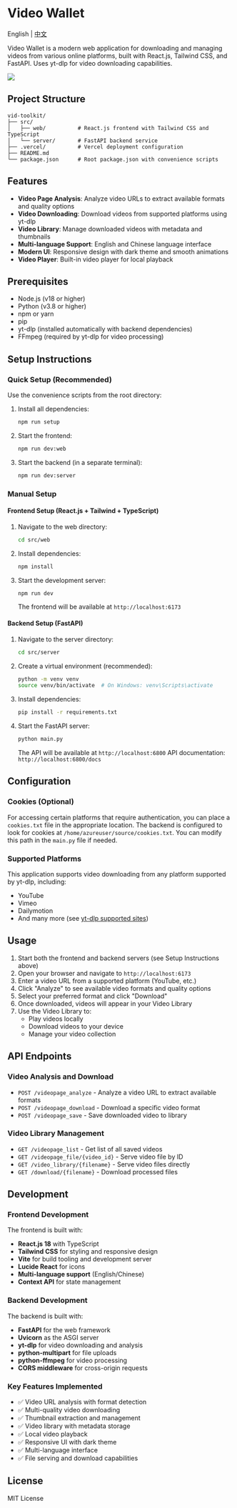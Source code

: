 # Video Wallet

English | [中文](./README_CN.md)

Video Wallet is a modern web application for downloading and managing videos from various online platforms, built with React.js, Tailwind CSS, and FastAPI. Uses yt-dlp for video downloading capabilities.

![](./assets/images/video-wallet-eng.png)

## Project Structure

```
vid-toolkit/
├── src/
│   ├── web/          # React.js frontend with Tailwind CSS and TypeScript
│   └── server/       # FastAPI backend service
├── .vercel/          # Vercel deployment configuration
├── README.md
└── package.json      # Root package.json with convenience scripts
```

## Features

- **Video Page Analysis**: Analyze video URLs to extract available formats and quality options
- **Video Downloading**: Download videos from supported platforms using yt-dlp
- **Video Library**: Manage downloaded videos with metadata and thumbnails
- **Multi-language Support**: English and Chinese language interface
- **Modern UI**: Responsive design with dark theme and smooth animations
- **Video Player**: Built-in video player for local playback

## Prerequisites

- Node.js (v18 or higher)
- Python (v3.8 or higher)
- npm or yarn
- pip
- yt-dlp (installed automatically with backend dependencies)
- FFmpeg (required by yt-dlp for video processing)

## Setup Instructions

### Quick Setup (Recommended)

Use the convenience scripts from the root directory:

1. Install all dependencies:
   ```bash
   npm run setup
   ```

2. Start the frontend:
   ```bash
   npm run dev:web
   ```

3. Start the backend (in a separate terminal):
   ```bash
   npm run dev:server
   ```

### Manual Setup

#### Frontend Setup (React.js + Tailwind + TypeScript)

1. Navigate to the web directory:
   ```bash
   cd src/web
   ```

2. Install dependencies:
   ```bash
   npm install
   ```

3. Start the development server:
   ```bash
   npm run dev
   ```

   The frontend will be available at `http://localhost:6173`

#### Backend Setup (FastAPI)

1. Navigate to the server directory:
   ```bash
   cd src/server
   ```

2. Create a virtual environment (recommended):
   ```bash
   python -m venv venv
   source venv/bin/activate  # On Windows: venv\Scripts\activate
   ```

3. Install dependencies:
   ```bash
   pip install -r requirements.txt
   ```

4. Start the FastAPI server:
   ```bash
   python main.py
   ```

   The API will be available at `http://localhost:6800`
   API documentation: `http://localhost:6800/docs`

## Configuration

### Cookies (Optional)

For accessing certain platforms that require authentication, you can place a `cookies.txt` file in the appropriate location. The backend is configured to look for cookies at `/home/azureuser/source/cookies.txt`. You can modify this path in the `main.py` file if needed.

### Supported Platforms

This application supports video downloading from any platform supported by yt-dlp, including:
- YouTube
- Vimeo
- Dailymotion
- And many more (see [yt-dlp supported sites](https://github.com/yt-dlp/yt-dlp/blob/master/supportedsites.md))

## Usage

1. Start both the frontend and backend servers (see Setup Instructions above)
2. Open your browser and navigate to `http://localhost:6173`
3. Enter a video URL from a supported platform (YouTube, etc.)
4. Click "Analyze" to see available video formats and quality options
5. Select your preferred format and click "Download"
6. Once downloaded, videos will appear in your Video Library
7. Use the Video Library to:
   - Play videos locally
   - Download videos to your device
   - Manage your video collection

## API Endpoints

### Video Analysis and Download
- `POST /videopage_analyze` - Analyze a video URL to extract available formats
- `POST /videopage_download` - Download a specific video format
- `POST /videopage_save` - Save downloaded video to library

### Video Library Management
- `GET /videopage_list` - Get list of all saved videos
- `GET /videopage_file/{video_id}` - Serve video file by ID
- `GET /video_library/{filename}` - Serve video files directly
- `GET /download/{filename}` - Download processed files

## Development

### Frontend Development

The frontend is built with:
- **React.js 18** with TypeScript
- **Tailwind CSS** for styling and responsive design
- **Vite** for build tooling and development server
- **Lucide React** for icons
- **Multi-language support** (English/Chinese)
- **Context API** for state management

### Backend Development

The backend is built with:
- **FastAPI** for the web framework
- **Uvicorn** as the ASGI server
- **yt-dlp** for video downloading and analysis
- **python-multipart** for file uploads
- **python-ffmpeg** for video processing
- **CORS middleware** for cross-origin requests

### Key Features Implemented

- ✅ Video URL analysis with format detection
- ✅ Multi-quality video downloading
- ✅ Thumbnail extraction and management
- ✅ Video library with metadata storage
- ✅ Local video playback
- ✅ Responsive UI with dark theme
- ✅ Multi-language interface
- ✅ File serving and download capabilities

## License

MIT License
